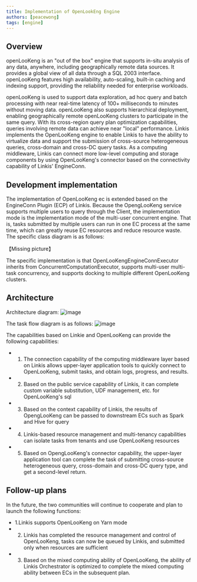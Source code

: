 ```yaml
---
title: Implementation of OpenLookEng Engine
authors: [peacewong]
tags: [engine]
---
```


## Overview
openLooKeng is an "out of the box" engine that supports in-situ analysis of any data, anywhere, including geographically remote data sources. It provides a global view of all data through a SQL 2003 interface. openLooKeng features high availability, auto-scaling, built-in caching and indexing support, providing the reliability needed for enterprise workloads.

openLooKeng is used to support data exploration, ad hoc query and batch processing with near real-time latency of 100+ milliseconds to minutes without moving data. openLooKeng also supports hierarchical deployment, enabling geographically remote openLooKeng clusters to participate in the same query. With its cross-region query plan optimization capabilities, queries involving remote data can achieve near "local" performance.
Linkis implements the OpenLooKeng engine to enable Linkis to have the ability to virtualize data and support the submission of cross-source heterogeneous queries, cross-domain and cross-DC query tasks. As a computing middleware, Linkis can connect more low-level computing and storage components by using OpenLooKeng's connector based on the connectivity capability of Linkis' EngineConn.

## Development implementation
The implementation of OpenLooKeng ec is extended based on the EngineConn Plugin (ECP) of Linkis. Because the OpengLooKeng service supports multiple users to query through the Client, the implementation mode is the implementation mode of the multi-user concurrent engine.
That is, tasks submitted by multiple users can run in one EC process at the same time, which can greatly reuse EC resources and reduce resource waste. The specific class diagram is as follows:

【Missing picture】

The specific implementation is that OpenLooKengEngineConnExecutor inherits from ConcurrentComputationExecutor, supports multi-user multi-task concurrency, and supports docking to multiple different OpenLooKeng clusters.
## Architecture
Architecture diagram:
![image](https://user-images.githubusercontent.com/7869972/166736911-c0f50968-3996-40d0-afdf-52b35d4cd71c.png)


The task flow diagram is as follows:
  ![image](https://user-images.githubusercontent.com/7869972/166737177-57f8f84a-b16d-44bd-b7cf-a61fc2cc160c.png)

The capabilities based on Linkie and OpenLooKeng can provide the following capabilities:
- 1. The connection capability of the computing middleware layer based on Linkis allows upper-layer application tools to quickly connect to OpenLooKeng, submit tasks, and obtain logs, progress, and results.
- 2. Based on the public service capability of Linkis, it can complete custom variable substitution, UDF management, etc. for OpenLooKeng's sql
- 3. Based on the context capability of Linkis, the results of OpengLooKeng can be passed to downstream ECs such as Spark and Hive for query
- 4. Linkis-based resource management and multi-tenancy capabilities can isolate tasks from tenants and use OpenLooKeng resources
- 5. Based on OpengLooKeng's connector capability, the upper-layer application tool can complete the task of submitting cross-source heterogeneous query, cross-domain and cross-DC query type, and get a second-level return.

## Follow-up plans
In the future, the two communities will continue to cooperate and plan to launch the following functions:
- 1.Linkis supports OpenLooKeng on Yarn mode
- 2. Linkis has completed the resource management and control of OpenLooKeng, tasks can now be queued by Linkis, and submitted only when resources are sufficient
- 3. Based on the mixed computing ability of OpenLooKeng, the ability of Linkis Orchestrator is optimized to complete the mixed computing ability between ECs in the subsequent plan.